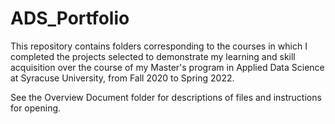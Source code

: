 # ADS_Portfolio
This repository contains folders corresponding to the courses in which I completed the projects selected to demonstrate my learning and skill acquisition over the course of my Master's program in Applied Data Science at Syracuse University, from Fall 2020 to Spring 2022.

See the Overview Document folder for descriptions of files and instructions for opening.
